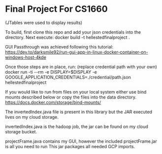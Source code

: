# Final Project For CS1660
(JTables were used to display results)

To build, first clone this repo and add your json credentials into the directory.
Next execute:
  docker build -t hellestedfinalproject .
  
GUI Passthrough was achieved following this tutorial:
https://dev.to/darksmile92/run-gui-app-in-linux-docker-container-on-windows-host-4kde

Once those steps are in place, run: (replace credential path with your own)
docker run -ti --rm -e DISPLAY=$DISPLAY -e GOOGLE_APPLICATION_CREDENTIALS=./credential/path.json hellestedfinalproject

If you would like to run from files on your local system either use bind mounts described below or copy the files into the data directory.
https://docs.docker.com/storage/bind-mounts/

The invertedIndex.java file is present in this library but the JAR executed lives on my cloud storage.


invertedIndex.java is the hadoop job, the jar can be found on my cloud storage bucket.

projectFrame.java contains my GUI, however the included projectFrame.jar is all you need to run
This jar packages all needed GCP imports.

